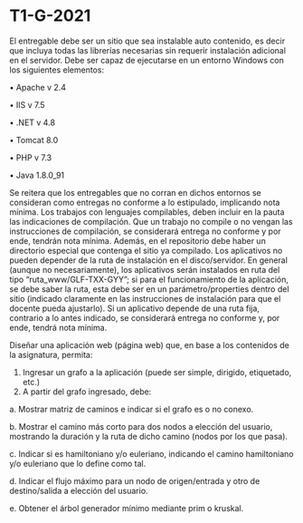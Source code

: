 # T1-G-2021
El entregable debe ser un sitio que sea instalable auto contenido, es decir que incluya todas las
librerías necesarias sin requerir instalación adicional en el servidor. Debe ser capaz de ejecutarse en un
entorno Windows con los siguientes elementos:

• Apache v 2.4

• IIS v 7.5

• .NET v 4.8

• Tomcat 8.0

• PHP v 7.3

• Java 1.8.0_91

Se reitera que los entregables que no corran en dichos entornos se consideran como entregas no conforme a
lo estipulado, implicando nota mínima. Los trabajos con lenguajes compilables, deben incluir en la pauta las
indicaciones de compilación. Que un trabajo no compile o no vengan las instrucciones de compilación, se
considerará entrega no conforme y por ende, tendrán nota mínima. Además, en el repositorio debe haber un
directorio especial que contenga el sitio ya compilado.
Los aplicativos no pueden depender de la ruta de instalación en el disco/servidor. En general (aunque no
necesariamente), los aplicativos serán instalados en ruta del tipo “ruta_www/GLF-TXX-GYY”; si para el
funcionamiento de la aplicación, se debe saber la ruta, esta debe ser en un parámetro/properties dentro del
sitio (indicado claramente en las instrucciones de instalación para que el docente pueda ajustarlo). Si un
aplicativo depende de una ruta fija, contrario a lo antes indicado, se considerará entrega no conforme y, por
ende, tendrá nota mínima.

Diseñar una aplicación web (página web) que, en base a los contenidos de la asignatura, permita:
1. Ingresar un grafo a la aplicación (puede ser simple, dirigido, etiquetado, etc.)
2. A partir del grafo ingresado, debe:


a. Mostrar matriz de caminos e indicar si el grafo es o no conexo.

b. Mostrar el camino más corto para dos nodos a elección del usuario, mostrando la duración
y la ruta de dicho camino (nodos por los que pasa).

c. Indicar si es hamiltoniano y/o euleriano, indicando el camino hamiltoniano y/o euleriano
que lo define como tal.

d. Indicar el flujo máximo para un nodo de origen/entrada y otro de destino/salida a elección
del usuario.

e. Obtener el árbol generador mínimo mediante prim o kruskal.
